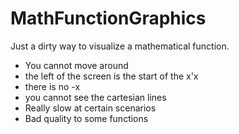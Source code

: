 # MathFunctionGraphics

Just a dirty way to visualize a mathematical function.

- You cannot move around
- the left of the screen is the start of the x'x
- there is no -x
- you cannot see the cartesian lines
- Really slow at certain scenarios
- Bad quality to some functions
